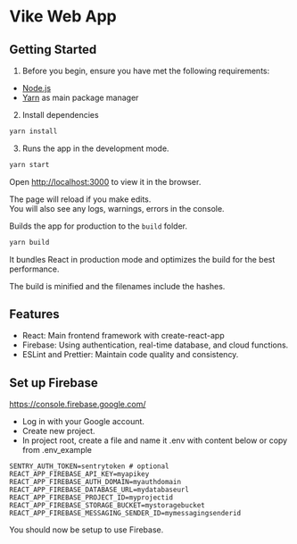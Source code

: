 # Vike Web App

## Getting Started

1. Before you begin, ensure you have met the following requirements:

- [Node.js](https://nodejs.org/)
- [Yarn](https://classic.yarnpkg.com/lang/en/docs/install/#mac-stable) as main package manager

2. Install dependencies

```bash
yarn install
```

3. Runs the app in the development mode.

```bash
yarn start
```

Open [http://localhost:3000](http://localhost:3000) to view it in the browser.

The page will reload if you make edits.<br>
You will also see any logs, warnings, errors in the console.

Builds the app for production to the `build` folder.<br>

```bash
yarn build
```

It bundles React in production mode and optimizes the build for the best performance.

The build is minified and the filenames include the hashes.<br>

## Features

- React: Main frontend framework with create-react-app
- Firebase: Using authentication, real-time database, and cloud functions.
- ESLint and Prettier: Maintain code quality and consistency.

## Set up Firebase

https://console.firebase.google.com/

- Log in with your Google account.
- Create new project.
- In project root, create a file and name it .env with content below or copy from .env_example

```.env
SENTRY_AUTH_TOKEN=sentrytoken # optional
REACT_APP_FIREBASE_API_KEY=myapikey
REACT_APP_FIREBASE_AUTH_DOMAIN=myauthdomain
REACT_APP_FIREBASE_DATABASE_URL=mydatabaseurl
REACT_APP_FIREBASE_PROJECT_ID=myprojectid
REACT_APP_FIREBASE_STORAGE_BUCKET=mystoragebucket
REACT_APP_FIREBASE_MESSAGING_SENDER_ID=mymessagingsenderid
```

You should now be setup to use Firebase.
